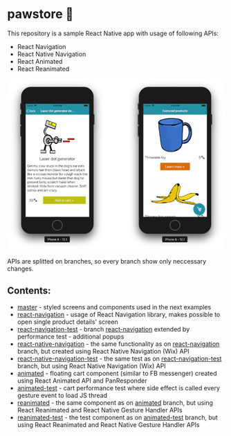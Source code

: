 # pawstore 🐾 
  
This repository is a sample React Native app with usage of following APIs: 
* React Navigation
* React Native Navigation
* React Animated
* React Reanimated  

![screenshot](https://github.com/NoemiRozpara/pawstore/blob/master/screens.png)

APIs are splitted on branches, so every branch show only neccessary changes. 

## Contents: 
* [master](https://github.com/NoemiRozpara/pawstore/new/master "master") - styled screens and components used in the next examples 
* [react-navigation](https://github.com/NoemiRozpara/pawstore/tree/react-navigation "react-navigation") - usage of React Navigation library, makes possible to open single product details' screen
* [react-navigation-test](https://github.com/NoemiRozpara/pawstore/tree/react-navigation-test "react-navigation-test") - branch [react-navigation](https://github.com/NoemiRozpara/pawstore/tree/react-navigation "react-navigation") extended by performance test - additional popups 
* [react-native-navigation](https://github.com/NoemiRozpara/pawstore/tree/react-native-navigation "react-native-navigation") - the same functionality as on [react-navigation](https://github.com/NoemiRozpara/pawstore/tree/react-navigation "react-navigation") branch, but created using React Native Navigation (Wix) API
* [react-native-navigation-test](https://github.com/NoemiRozpara/pawstore/new/react-native-navigation-test "react-native-navigation-test") - the same test as on [react-navigation-test](https://github.com/NoemiRozpara/pawstore/tree/react-navigation-test "react-navigation-test") branch, but using React Native Navigation (Wix) API
* [animated](https://github.com/NoemiRozpara/pawstore/new/animated "animated") - floating cart component (similar to FB messenger) created using React Animated API and PanResponder
* [animated-test](https://github.com/NoemiRozpara/pawstore/new/animated-test "animated-test") - cart performance test where side effect is called every gesture event to load JS thread
* [reanimated](https://github.com/NoemiRozpara/pawstore/new/reanimated "reanimated") - the same component as on [animated](https://github.com/NoemiRozpara/pawstore/new/animated "animated") branch, but using React Reanimated and React Native Gesture Handler APIs
* [reanimated-test](https://github.com/NoemiRozpara/pawstore/new/reanimated-test "reanimated-test") - the test component as on [animated-test](https://github.com/NoemiRozpara/pawstore/new/animated-test "animated-test") branch, but using React Reanimated and React Native Gesture Handler APIs


